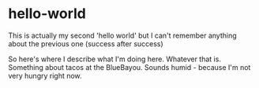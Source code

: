 # hello-world
This is actually my second 'hello world' but I can't remember anything about the previous one (success after success)

So here's where I describe what I'm doing here. Whatever that is. Something about tacos at the BlueBayou. Sounds humid - because I'm not very hungry right now.


